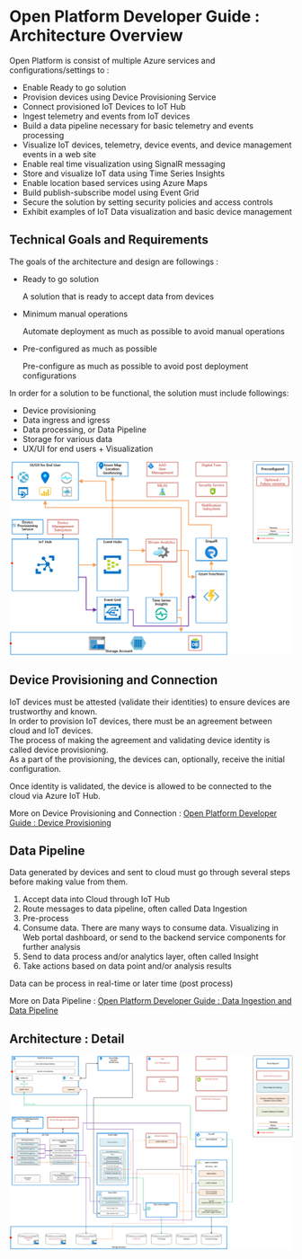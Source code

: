 # Open Platform Developer Guide : Architecture Overview

Open Platform is consist of multiple Azure services and configurations/settings to :

- Enable Ready to go solution
- Provision devices using Device Provisioning Service
- Connect provisioned IoT Devices to IoT Hub
- Ingest telemetry and events from IoT devices
- Build a data pipeline necessary for basic telemetry and events processing
- Visualize IoT devices, telemetry, device events, and device management events in a web site
- Enable real time visualization using SignalR messaging
- Store and visualize IoT data using Time Series Insights
- Enable location based services using Azure Maps
- Build publish-subscribe model using Event Grid
- Secure the solution by setting security policies and access controls
- Exhibit examples of IoT Data visualization and basic device management

## Technical Goals and Requirements

The goals of the architecture and design are followings :

- Ready to go solution  

    A solution that is ready to accept data from devices

- Minimum manual operations

    Automate deployment as much as possible to avoid manual operations

- Pre-configured as much as possible

    Pre-configure as much as possible to avoid post deployment configurations

In order for a solution to be functional, the solution must include followings:

- Device provisioning
- Data ingress and igress
- Data processing, or Data Pipeline
- Storage for various data
- UX/UI for end users + Visualization

![Architecture Overview](media/Architecture-Overview.png)

## Device Provisioning and Connection

IoT devices must be attested (validate their identities) to ensure devices are trustworthy and known.  
In order to provision IoT devices, there must be an agreement between cloud and IoT devices.  
The process of making the agreement and validating device identity is called device provisioning.  
As a part of the provisioning, the devices can, optionally, receive the initial configuration.

Once identity is validated, the device is allowed to be connected to the cloud via Azure IoT Hub.

More on Device Provisioning and Connection : [Open Platform Developer Guide : Device Provisioning](Device-Provisioning.md)

## Data Pipeline

Data generated by devices and sent to cloud must go through several steps before making value from them.

1. Accept data into Cloud through IoT Hub
1. Route messages to data pipeline, often called Data Ingestion
1. Pre-process
1. Consume data.  There are many ways to consume data.  Visualizing in Web portal dashboard, or send to the backend service components for further analysis
1. Send to data process and/or analytics layer, often called Insight
1. Take actions based on data point and/or analysis results

Data can be process in real-time or later time (post process)

More on Data Pipeline : [Open Platform Developer Guide : Data Ingestion and Data Pipeline](Data-Ingestion-Data-Pipeline.md)

## Architecture : Detail

![Architecture Detail](media/Architecture-Detail.png)


